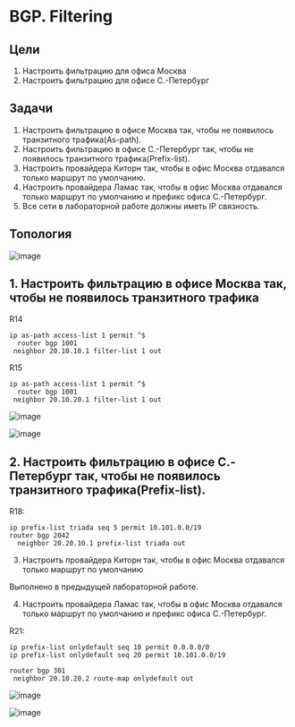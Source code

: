 # BGP. Filtering
## Цели  
1. Настроить фильтрацию для офиса Москва
2. Настроить фильтрацию для офисе С.-Петербург   
## Задачи
1. Настроить фильтрацию в офисе Москва так, чтобы не появилось транзитного трафика(As-path).  
2. Настроить фильтрацию в офисе С.-Петербург так, чтобы не появилось транзитного трафика(Prefix-list).  
3. Настроить провайдера Киторн так, чтобы в офис Москва отдавался только маршрут по умолчанию.  
4. Настроить провайдера Ламас так, чтобы в офис Москва отдавался только маршрут по умолчанию и префикс офиса С.-Петербург.  
5. Все сети в лабораторной работе должны иметь IP связность.

## Топология  

![image](https://github.com/a-trubin/OTUS-Network-engineer/assets/130133180/33477179-09af-4f81-9d19-45071f8a67da)

## 1. Настроить фильтрацию в офисе Москва так, чтобы не появилось транзитного трафика

R14
```
ip as-path access-list 1 permit ^$
  router bgp 1001
 neighbor 20.10.10.1 filter-list 1 out
```

R15
```
ip as-path access-list 1 permit ^$
  router bgp 1001
 neighbor 20.10.20.1 filter-list 1 out
```
![image](https://github.com/a-trubin/OTUS-Network-engineer/assets/130133180/34634d1d-99f4-473d-8c0e-9470177cb2c9)

![image](https://github.com/a-trubin/OTUS-Network-engineer/assets/130133180/524853d7-467d-42ff-9cc2-c4b0eb569222)

## 2. Настроить фильтрацию в офисе С.-Петербург так, чтобы не появилось транзитного трафика(Prefix-list).

R18:
```
ip prefix-list triada seq 5 permit 10.101.0.0/19
router bgp 2042
  neighbor 20.20.10.1 prefix-list triada out
```
3. Настроить провайдера Киторн так, чтобы в офис Москва отдавался только маршрут по умолчанию

Выполнено в предыдущей лабораторной работе.

4. Настроить провайдера Ламас так, чтобы в офис Москва отдавался только маршрут по умолчанию и префикс офиса С.-Петербург.

R21:
```
ip prefix-list onlydefault seq 10 permit 0.0.0.0/0
ip prefix-list onlydefault seq 20 permit 10.101.0.0/19

router bgp 301
 neighbor 20.10.20.2 route-map onlydefault out
```
![image](https://github.com/a-trubin/OTUS-Network-engineer/assets/130133180/b46e0a6c-62d5-428e-9cd8-0e98743ab7ec)

![image](https://github.com/a-trubin/OTUS-Network-engineer/assets/130133180/768ca52b-b9f9-4e28-8191-e9244d357a49)
